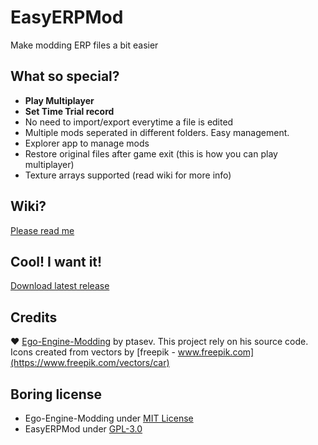 # EasyERPMod
Make modding ERP files a bit easier

## What so special?
- **Play Multiplayer**
- **Set Time Trial record**
- No need to import/export everytime a file is edited
- Multiple mods seperated in different folders. Easy management.
- Explorer app to manage mods
- Restore original files after game exit (this is how you can play multiplayer)
- Texture arrays supported (read wiki for more info)

## Wiki?
[Please read me](https://github.com/ducng99/EasyERPMod/wiki)

## Cool! I want it!
[Download latest release](https://github.com/ducng99/EasyERPMod/releases/latest)

## Credits
♥ [Ego-Engine-Modding](https://github.com/ptasev/Ego-Engine-Modding) by ptasev. This project rely on his source code.<br/>
Icons created from vectors by [freepik - www.freepik.com](https://www.freepik.com/vectors/car)

## Boring license
- Ego-Engine-Modding under [MIT License](https://github.com/ptasev/Ego-Engine-Modding/blob/master/LICENSE)
- EasyERPMod under [GPL-3.0](https://github.com/ducng99/EasyERPMod/blob/master/LICENSE)
